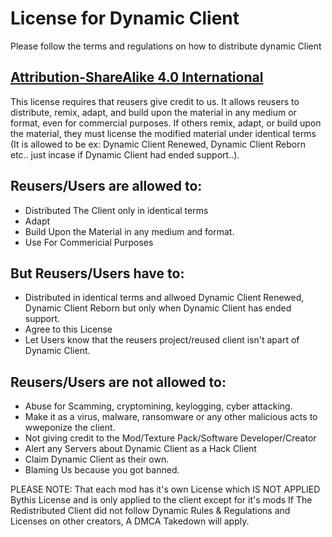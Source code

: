 # License for Dynamic Client
Please follow the terms and regulations on how to distribute dynamic Client
## [Attribution-ShareAlike 4.0 International](http://creativecommons.org/licenses/by-sa/4.0/?ref=chooser-v1)
This license requires that reusers give credit to us. It allows reusers to distribute, remix, adapt, and build upon the material in any medium or format, even for commercial purposes. If others remix, adapt, or build upon the material, they must license the modified material under identical terms (It is allowed to be ex: Dynamic Client Renewed, Dynamic Client Reborn etc.. just incase if Dynamic Client had ended support..).

## Reusers/Users are allowed to:
- Distributed The Client only in identical terms 
- Adapt
- Build Upon the Material in any medium and format.
- Use For Commericial Purposes

## But Reusers/Users have to:
- Distributed in identical terms and allwoed Dynamic Client Renewed, Dynamic Client Reborn but only when Dynamic Client has ended support.
- Agree to this License
- Let Users know that the reusers project/reused client isn't apart of Dynamic Client.

## Reusers/Users are not allowed to:
- Abuse for Scamming, cryptomining, keylogging, cyber attacking.
- Make it as a virus, malware, ransomware or any other malicious acts to wweponize the client.
- Not giving credit to the Mod/Texture Pack/Software Developer/Creator
- Alert any Servers about Dynamic Client as a Hack Client
- Claim Dynamic Client as their own.
- Blaming Us because you got banned.
 
PLEASE NOTE: That each mod has it's own License which IS NOT APPLIED Bythis License and is only applied to the client except for it's mods
If The Redistributed Client did not follow Dynamic Rules & Regulations and Licenses on other creators, A DMCA Takedown will apply.
